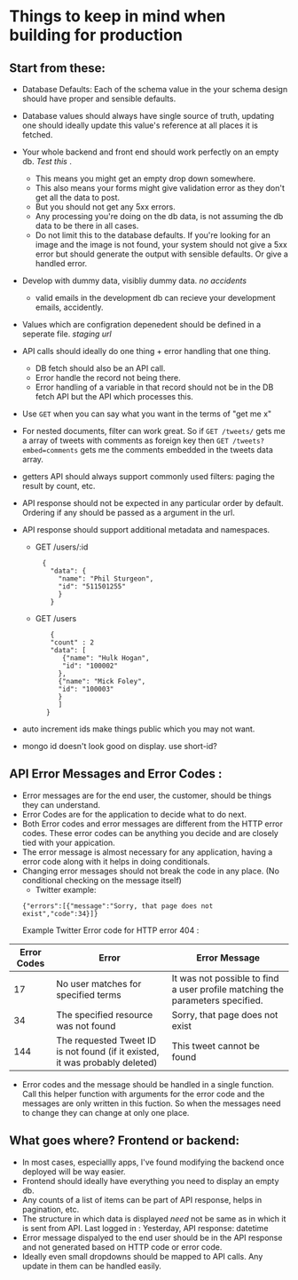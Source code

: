 # Things to keep in mind when building for production 


## Start from these: 
-  Database Defaults: Each of the schema value in the your schema design should have proper and sensible defaults. 
-  Database values should always have single source of truth, updating one should ideally update this value's reference at all places it is fetched. 

-  Your whole backend and front end should work perfectly on an empty db. *Test this* . 
   - This means you might get an empty drop down somewhere. 
   - This also means your forms might give validation error as they don't get all the data to post.
   - But you should not get any 5xx errors. 
   - Any processing you're doing on the db data, is not assuming the db data to be there in all cases. 
   - Do not limit this to the database defaults. If you're looking for an image and the image is not found, your system should not give a 5xx error but should generate the output with sensible defaults. Or give a handled error. 
   
-  Develop with dummy data, visibliy dummy data. *no accidents* 
   - valid emails in the development db can recieve your development emails, accidently. 
-  Values which are configration depenedent should be defined in a seperate file. *staging url*

-  API calls should ideally do one thing + error handling that one thing. 
   - DB fetch should also be an API call. 
   - Error handle the record not being there. 
   - Error handling of a variable in that record should not be in the DB fetch API but the API which processes this. 

-  Use `GET` when you can say what you want in the terms of "get me x"
-  For nested documents, filter can work great. So if `GET /tweets/` gets me a array of tweets with comments as foreign key then `GET /tweets?embed=comments` gets me the comments embedded in the tweets data array. 
-  getters API should always support commonly used filters: paging the result by count, etc. 
-  API response should not be expected in any particular order by default. Ordering if any should be passed as a argument in the url. 
-  API response should support additional metadata and namespaces. 
   - GET /users/:id
   ```
        {
          "data": {
            "name": "Phil Sturgeon",
            "id": "511501255"
            }
          }
   ```
   - GET /users
   ```
          {
          "count" : 2
          "data": [
             {"name": "Hulk Hogan",
             "id": "100002"
            },
            {"name": "Mick Foley",
            "id": "100003"
            }
            ]
         }
     ``` 

-  auto increment ids make things public which you may not want.
-  mongo id doesn't look good on display. use short-id?


## API Error Messages and Error Codes :
- Error messages are for the end user, the customer, should be things they can understand. 
- Error Codes are for the application to decide what to do next. 
- Both Error codes and error messages are different from the HTTP error codes. These error codes can be anything you decide and are closely tied with your appication. 
- The error message is almost necessary for any application, having a error code along with it helps in doing conditionals.
- Changing error messages should not break the code in any place. (No conditional checking on the message itself)
    - Twitter example:
     ```
     {"errors":[{"message":"Sorry, that page does not exist","code":34}]}

     ```
    Example Twitter Error code for HTTP error 404 :
     
     
| Error Codes | Error                                                                        | Error Message                                                                 |
|-------------|------------------------------------------------------------------------------|-------------------------------------------------------------------------------|
| 17          | No user matches for specified terms                                          | It was not possible to find a user profile matching the parameters specified. |
| 34          | The specified resource was not found                                         | Sorry, that page does not exist                                               |
| 144         | The requested Tweet ID is not found (if it existed, it was probably deleted) | This tweet cannot be found                                                    |

- Error codes and the message should be handled in a single function. Call this helper function with arguments for the error code and the messages are only written in this fuction. So when the messages need to change they can change at only one place. 



## What goes where? Frontend or backend: 
- In most cases, especiallly apps, I've found modifying the backend once deployed will be way easier. 
- Frontend should ideally have everything you need to display an empty db.  
- Any counts of a list of items can be part of API response, helps in pagination, etc. 
- The structure in which data is displayed *need* not be same as in which it is sent from API. Last logged in : Yesterday, API response: datetime
- Error message dispalyed to the end user should be in the API response and not generated based on HTTP code or error code.
- Ideally even small dropdowns should be mapped to API calls. Any update in them can be handled easily. 


